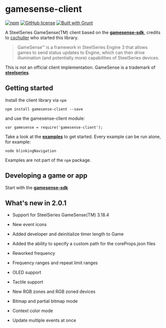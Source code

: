 
# gamesense-client

[![npm](https://img.shields.io/npm/v/gamesense-client.svg?style=flat-square)](https://www.npmjs.com/package/gamesense-client)
[![GitHub license](https://img.shields.io/badge/license-MIT-blue.svg?style=flat-square)](https://raw.githubusercontent.com/cschuller/gamesense-client/master/LICENSE)
[![Built with Grunt](https://img.shields.io/badge/built%20with-grunt-yellow.svg?style=flat-square)](http://gruntjs.com/)

A SteelSeries GameSense(TM) client based on the [**gamesense-sdk**](https://github.com/SteelSeries/gamesense-sdk), credits to [cschuller](https://github.com/cschuller) who started this library.

> GameSense™ is a framework in SteelSeries Engine 3 that allows games to send status
> updates to Engine, which can then drive illumination (and potentially more)
> capabilities of SteelSeries devices.

This is not an official client implementation. GameSense is a trademark of [**steelseries**](http://steelseries.com/).

## Getting started

Install the client library via ```npm```

``` npm install gamesense-client --save ```

and use the gamesense-client module:

``` var gamesense = require('gamesense-client'); ```

Take a look at the [**examples**](https://github.com/DaanWet/gamesense-client/tree/master/examples) to get started.
Every example can be run alone, for example:

``` node blinkingNavigation ```

Examples are not part of the ```npm``` package.

## Developing a game or app

Start with the [**gamesense-sdk**](https://github.com/SteelSeries/gamesense-sdk)

## What's new in 2.0.1

- Support for SteelSeries GameSense(TM) 3.18.4

- New event icons
- Added developer and deinitialize timer length to Game
- Added the ability to specify a custom path for the coreProps.json files
- Reworked frequency
- Frequency ranges and repeat limit ranges
- OLED support
- Tactile support
- New RGB zones and RGB zoned devices
- Bitmap and partial bitmap mode
- Context color mode
- Update multiple events at once
